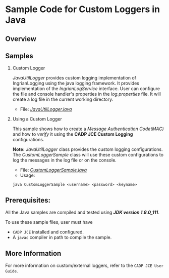 # Sample Code for Custom Loggers in Java

## Overview

## Samples

1. Custom Logger

    *JavaUtilLogger* provides custom logging implementation of IngrianLogging using the java logging framework. It provides implementation of the *IngrianLogService* interface.
    User can configure the file and console handler's properties in the *log.properties* file. 
    It will create a log file in the current working directory.

    * File: [*JavaUtilLogger.java*](JavaUtilLogger.java)

1. Using a Custom Logger

    This sample shows how to create a *Message Authentication Code(MAC)* and how to *verify* it using the **CADP JCE Custom Logging** configurations.

    **Note:** *JavaUtilLogger* class provides the custom logging configurations. The *CustomLoggerSample* class will use these custom configurations to log the messages in the log file or on the console.

    * File: [*CustomLoggerSample.java*](CustomLoggerSample.java)
    * Usage: 
    ```shell
    java CustomLoggerSample <username> <password> <keyname>
    ```

## Prerequisites: 

All the Java samples are compiled and tested using ***JDK version 1.8.0_111***.

To use these sample files, user must have

- `CADP JCE` installed and configured.
- A `javac` compiler in path to compile the sample. 
    
## More Information

For more information on custom/external loggers, refer to the `CADP JCE User Guide`.


